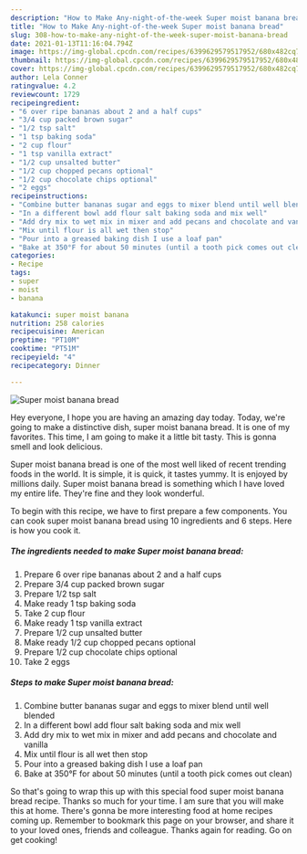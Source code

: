 ```yaml
---
description: "How to Make Any-night-of-the-week Super moist banana bread"
title: "How to Make Any-night-of-the-week Super moist banana bread"
slug: 308-how-to-make-any-night-of-the-week-super-moist-banana-bread
date: 2021-01-13T11:16:04.794Z
image: https://img-global.cpcdn.com/recipes/6399629579517952/680x482cq70/super-moist-banana-bread-recipe-main-photo.jpg
thumbnail: https://img-global.cpcdn.com/recipes/6399629579517952/680x482cq70/super-moist-banana-bread-recipe-main-photo.jpg
cover: https://img-global.cpcdn.com/recipes/6399629579517952/680x482cq70/super-moist-banana-bread-recipe-main-photo.jpg
author: Lela Conner
ratingvalue: 4.2
reviewcount: 1729
recipeingredient:
- "6 over ripe bananas about 2 and a half cups"
- "3/4 cup packed brown sugar"
- "1/2 tsp salt"
- "1 tsp baking soda"
- "2 cup flour"
- "1 tsp vanilla extract"
- "1/2 cup unsalted butter"
- "1/2 cup chopped pecans optional"
- "1/2 cup chocolate chips optional"
- "2 eggs"
recipeinstructions:
- "Combine butter bananas sugar and eggs to mixer blend until well blended"
- "In a different bowl add flour salt baking soda and mix well"
- "Add dry mix to wet mix in mixer and add pecans and chocolate and vanilla"
- "Mix until flour is all wet then stop"
- "Pour into a greased baking dish I use a loaf pan"
- "Bake at 350°F for about 50 minutes (until a tooth pick comes out clean)"
categories:
- Recipe
tags:
- super
- moist
- banana

katakunci: super moist banana 
nutrition: 258 calories
recipecuisine: American
preptime: "PT10M"
cooktime: "PT51M"
recipeyield: "4"
recipecategory: Dinner

---
```



![Super moist banana bread](https://img-global.cpcdn.com/recipes/6399629579517952/680x482cq70/super-moist-banana-bread-recipe-main-photo.jpg)

Hey everyone, I hope you are having an amazing day today. Today, we're going to make a distinctive dish, super moist banana bread. It is one of my favorites. This time, I am going to make it a little bit tasty. This is gonna smell and look delicious.



Super moist banana bread is one of the most well liked of recent trending foods in the world. It is simple, it is quick, it tastes yummy. It is enjoyed by millions daily. Super moist banana bread is something which I have loved my entire life. They're fine and they look wonderful.


To begin with this recipe, we have to first prepare a few components. You can cook super moist banana bread using 10 ingredients and 6 steps. Here is how you cook it.

<!--inarticleads1-->

##### The ingredients needed to make Super moist banana bread:

1. Prepare 6 over ripe bananas about 2 and a half cups
1. Prepare 3/4 cup packed brown sugar
1. Prepare 1/2 tsp salt
1. Make ready 1 tsp baking soda
1. Take 2 cup flour
1. Make ready 1 tsp vanilla extract
1. Prepare 1/2 cup unsalted butter
1. Make ready 1/2 cup chopped pecans optional
1. Prepare 1/2 cup chocolate chips optional
1. Take 2 eggs




<!--inarticleads2-->

##### Steps to make Super moist banana bread:

1. Combine butter bananas sugar and eggs to mixer blend until well blended
1. In a different bowl add flour salt baking soda and mix well
1. Add dry mix to wet mix in mixer and add pecans and chocolate and vanilla
1. Mix until flour is all wet then stop
1. Pour into a greased baking dish I use a loaf pan
1. Bake at 350°F for about 50 minutes (until a tooth pick comes out clean)




So that's going to wrap this up with this special food super moist banana bread recipe. Thanks so much for your time. I am sure that you will make this at home. There's gonna be more interesting food at home recipes coming up. Remember to bookmark this page on your browser, and share it to your loved ones, friends and colleague. Thanks again for reading. Go on get cooking!
